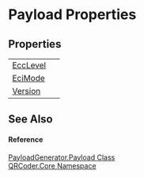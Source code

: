 # Payload Properties




## Properties
<table>
<tr>
<td><a href="P_QRCoder_Core_PayloadGenerator_Payload_EccLevel.md">EccLevel</a></td>
<td> </td></tr>
<tr>
<td><a href="P_QRCoder_Core_PayloadGenerator_Payload_EciMode.md">EciMode</a></td>
<td> </td></tr>
<tr>
<td><a href="P_QRCoder_Core_PayloadGenerator_Payload_Version.md">Version</a></td>
<td> </td></tr>
</table>

## See Also


#### Reference
<a href="T_QRCoder_Core_PayloadGenerator_Payload.md">PayloadGenerator.Payload Class</a>  
<a href="N_QRCoder_Core.md">QRCoder.Core Namespace</a>  
